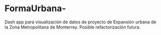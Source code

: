 # FormaUrbana-
Dash app para visualización de datos de proyecto de Expansión urbana de la Zona Metropolitana de Monterrey. Posible refactorización futura. 
